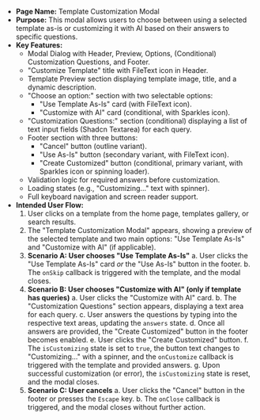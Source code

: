 *   **Page Name:** Template Customization Modal
*   **Purpose:** This modal allows users to choose between using a selected template as-is or customizing it with AI based on their answers to specific questions.
*   **Key Features:**
    *   Modal Dialog with Header, Preview, Options, (Conditional) Customization Questions, and Footer.
    *   "Customize Template" title with FileText icon in Header.
    *   Template Preview section displaying template image, title, and a dynamic description.
    *   "Choose an option:" section with two selectable options:
        *   "Use Template As-Is" card (with FileText icon).
        *   "Customize with AI" card (conditional, with Sparkles icon).
    *   "Customization Questions:" section (conditional) displaying a list of text input fields (Shadcn Textarea) for each query.
    *   Footer section with three buttons:
        *   "Cancel" button (outline variant).
        *   "Use As-Is" button (secondary variant, with FileText icon).
        *   "Create Customized" button (conditional, primary variant, with Sparkles icon or spinning loader).
    *   Validation logic for required answers before customization.
    *   Loading states (e.g., "Customizing..." text with spinner).
    *   Full keyboard navigation and screen reader support.
*   **Intended User Flow:**
    1.  User clicks on a template from the home page, templates gallery, or search results.
    2.  The "Template Customization Modal" appears, showing a preview of the selected template and two main options: "Use Template As-Is" and "Customize with AI" (if applicable).
    3.  **Scenario A: User chooses "Use Template As-Is"**
        a. User clicks the "Use Template As-Is" card *or* the "Use As-Is" button in the footer.
        b. The `onSkip` callback is triggered with the template, and the modal closes.
    4.  **Scenario B: User chooses "Customize with AI" (only if template has queries)**
        a. User clicks the "Customize with AI" card.
        b. The "Customization Questions" section appears, displaying a text area for each query.
        c. User answers the questions by typing into the respective text areas, updating the `answers` state.
        d. Once all answers are provided, the "Create Customized" button in the footer becomes enabled.
        e. User clicks the "Create Customized" button.
        f. The `isCustomizing` state is set to `true`, the button text changes to "Customizing..." with a spinner, and the `onCustomize` callback is triggered with the template and provided answers.
        g. Upon successful customization (or error), the `isCustomizing` state is reset, and the modal closes.
    5.  **Scenario C: User cancels**
        a. User clicks the "Cancel" button in the footer or presses the `Escape` key.
        b. The `onClose` callback is triggered, and the modal closes without further action.